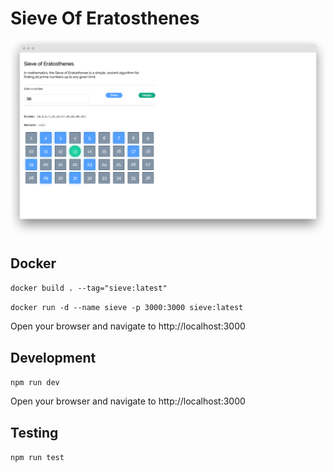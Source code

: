 # Sieve Of Eratosthenes

![Screenshot](/screenshot.png?raw=true "Screenshot")

## Docker

`docker build . --tag="sieve:latest"`

`docker run -d --name sieve -p 3000:3000 sieve:latest`

Open your browser and navigate to http://localhost:3000

## Development

`npm run dev`

Open your browser and navigate to http://localhost:3000

## Testing

`npm run test`